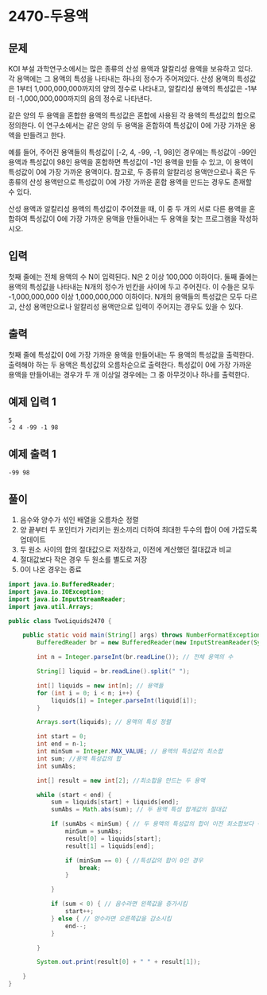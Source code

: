 # 2470-두용액

## 문제

KOI 부설 과학연구소에서는 많은 종류의 산성 용액과 알칼리성 용액을 보유하고 있다. 각 용액에는 그 용액의 특성을 나타내는 하나의 정수가 주어져있다.  산성 용액의 특성값은 1부터 1,000,000,000까지의 양의 정수로 나타내고, 알칼리성 용액의 특성값은 -1부터 -1,000,000,000까지의 음의 정수로 나타낸다.

같은 양의 두 용액을 혼합한 용액의 특성값은 혼합에 사용된 각 용액의 특성값의 합으로 정의한다. 이 연구소에서는 같은 양의 두 용액을 혼합하여 특성값이 0에 가장 가까운 용액을 만들려고 한다.

예를 들어, 주어진 용액들의 특성값이 [-2, 4, -99, -1, 98]인 경우에는 특성값이 -99인 용액과 특성값이 98인 용액을 혼합하면 특성값이 -1인 용액을 만들 수 있고, 이 용액이 특성값이 0에 가장 가까운 용액이다. 참고로, 두 종류의 알칼리성 용액만으로나 혹은 두 종류의 산성 용액만으로 특성값이 0에 가장 가까운 혼합 용액을 만드는 경우도 존재할 수 있다.

산성 용액과 알칼리성 용액의 특성값이 주어졌을 때, 이 중 두 개의 서로 다른 용액을 혼합하여 특성값이 0에 가장 가까운 용액을 만들어내는 두 용액을 찾는 프로그램을 작성하시오.

## 입력

첫째 줄에는 전체 용액의 수 N이 입력된다. N은 2 이상 100,000 이하이다. 둘째 줄에는 용액의 특성값을 나타내는 N개의 정수가 빈칸을 사이에 두고 주어진다. 이 수들은 모두 -1,000,000,000 이상 1,000,000,000 이하이다. N개의 용액들의 특성값은 모두 다르고, 산성 용액만으로나 알칼리성 용액만으로 입력이 주어지는 경우도 있을 수 있다.

## 출력

첫째 줄에 특성값이 0에 가장 가까운 용액을 만들어내는 두 용액의 특성값을 출력한다. 출력해야 하는 두 용액은 특성값의 오름차순으로 출력한다. 특성값이 0에 가장 가까운 용액을 만들어내는 경우가 두 개 이상일 경우에는 그 중 아무것이나 하나를 출력한다.

## 예제 입력 1

```
5
-2 4 -99 -1 98
```

## 예제 출력 1

```
-99 98
```



## 풀이

1. 음수와 양수가 섞인 배열을 오름차순 정렬
2. 양 끝부터 두 포인터가 가리키는 원소끼리 더하여 최대한 두수의 합이 0에 가깝도록 업데이트
3. 두 원소 사이의 합의 절대값으로 저장하고, 이전에 계산했던 절대값과 비교
4. 절대값보다 작은 경우 두 원소를 별도로 저장
5. 0이 나온 경우는 종료

```java
import java.io.BufferedReader;
import java.io.IOException;
import java.io.InputStreamReader;
import java.util.Arrays;

public class TwoLiquids2470 {

    public static void main(String[] args) throws NumberFormatException, IOException {
        BufferedReader br = new BufferedReader(new InputStreamReader(System.in));

        int n = Integer.parseInt(br.readLine()); // 전체 용액의 수

        String[] liquid = br.readLine().split(" ");

        int[] liquids = new int[n]; // 용액들
        for (int i = 0; i < n; i++) {
            liquids[i] = Integer.parseInt(liquid[i]);
        }

        Arrays.sort(liquids); // 용액의 특성 정렬

        int start = 0;
        int end = n-1;
        int minSum = Integer.MAX_VALUE; // 용액의 특성값의 최소합
        int sum; //용액 특성값의 합
        int sumAbs;

        int[] result = new int[2]; //최소합을 만드는 두 용액

        while (start < end) {
            sum = liquids[start] + liquids[end];
            sumAbs = Math.abs(sum); // 두 용액 특성 합계값의 절대값

            if (sumAbs < minSum) { // 두 용액의 특성값의 합이 이전 최소합보다 작은 경우
                minSum = sumAbs;
                result[0] = liquids[start];
                result[1] = liquids[end];

                if (minSum == 0) { //특성값의 합이 0인 경우
                    break;
                }

            }

            if (sum < 0) { // 음수라면 왼쪽값을 증가시킴
                start++;
            } else { // 양수라면 오른쪽값을 감소시킴
                end--;
            }

        }

        System.out.print(result[0] + " " + result[1]);

    }
}
```